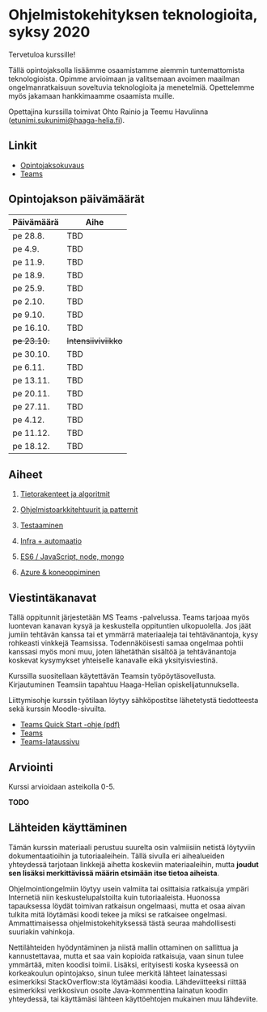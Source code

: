 # Ohjelmistokehityksen teknologioita, syksy 2020

Tervetuloa kurssille!

Tällä opintojaksolla lisäämme osaamistamme aiemmin tuntemattomista teknologioista. Opimme arvioimaan ja valitsemaan avoimen maailman ongelmanratkaisuun soveltuvia teknologioita ja menetelmiä. Opettelemme myös jakamaan hankkimaamme osaamista muille.

Opettajina kurssilla toimivat Ohto Rainio ja Teemu Havulinna (etunimi.sukunimi@haaga-helia.fi).

## Linkit

* [Opintojaksokuvaus](https://opinto-opas.haaga-helia.fi/course_unit/SWD4TN023)
* [Teams](https://teams.microsoft.com/)

## Opintojakson päivämäärät

<table>
<thead><tr><th>Päivämäärä</th><th>Aihe</th></tr></thead><tbody>
 <tr><td>pe 28.8.</td><td>TBD</td></tr>
 <tr><td>pe 4.9.</td><td>TBD</td></tr>
 <tr><td>pe 11.9.</td><td>TBD</td></tr>
 <tr><td>pe 18.9.</td><td>TBD</td></tr>
 <tr><td>pe 25.9.</td><td>TBD</td></tr>
 <tr><td>pe 2.10.</td><td>TBD</td></tr>
 <tr><td>pe 9.10.</td><td>TBD</td></tr>
 <tr><td>pe 16.10.</td><td>TBD</td></tr>
 <tr><td><del>pe 23.10.</del></td><td><del>Intensiiviviikko</del></td></tr>
 <tr><td>pe 30.10.</td><td>TBD</td></tr>
 <tr><td>pe 6.11.</td><td>TBD</td></tr>
 <tr><td>pe 13.11.</td><td>TBD</td></tr>
 <tr><td>pe 20.11.</td><td>TBD</td></tr>
 <tr><td>pe 27.11.</td><td>TBD</td></tr>
 <tr><td>pe 4.12.</td><td>TBD</td></tr>
 <tr><td>pe 11.12.</td><td>TBD</td></tr>
 <tr><td>pe 18.12.</td><td>TBD</td></tr>
</tbody></table>

## Aiheet

1. [Tietorakenteet ja algoritmit](01_tietorakenteet_ja_algoritmit)

1. [Ohjelmistoarkkitehtuurit ja patternit](02_ohjelmistoarkkitehtuurit_ja_patternit)

1. [Testaaminen](03_testaus)

1. [Infra + automaatio](04_infra_ja_automaatio)

1. [ES6 / JavaScript, node, mongo](05_es6_node_mongo)

1. [Azure & koneoppiminen](06_azure_ja_koneoppiminen)

## Viestintäkanavat

Tällä oppitunnit järjestetään MS Teams -palvelussa. Teams tarjoaa myös luontevan kanavan kysyä ja keskustella oppituntien ulkopuolella. Jos jäät jumiin tehtävän kanssa tai et ymmärrä materiaaleja tai tehtävänantoja, kysy rohkeasti vinkkejä Teamsissa. Todennäköisesti samaa ongelmaa pohtii kanssasi myös moni muu, joten lähetäthän sisältöä ja tehtävänantoja koskevat kysymykset yhteiselle kanavalle eikä yksityisviestinä.

Kurssilla suositellaan käytettävän Teamsin työpöytäsovellusta. Kirjautuminen Teamsiin tapahtuu Haaga-Helian opiskelijatunnuksella.

Liittymisohje kurssin työtilaan löytyy sähköpostitse lähetetystä tiedotteesta sekä kurssin Moodle-sivuilta.

* [Teams Quick Start -ohje (pdf)](https://download.microsoft.com/download/D/9/F/D9FE8B9E-22F5-47BF-A1AB-09539C41FCD0/Teams%20QS.pdf)
* [Teams](https://teams.microsoft.com/)
* [Teams-lataussivu](https://teams.microsoft.com/downloads)


## Arviointi

Kurssi arvioidaan asteikolla 0-5.

**TODO**


## Lähteiden käyttäminen

Tämän kurssin materiaali perustuu suurelta osin valmiisiin netistä löytyviin dokumentaatioihin ja tutoriaaleihein. Tällä sivulla eri aihealueiden yhteydessä tarjotaan linkkejä aihetta koskeviin materiaaleihin, mutta **joudut sen lisäksi merkittävissä määrin etsimään itse tietoa aiheista**.

Ohjelmointiongelmiin löytyy usein valmiita tai osittaisia ratkaisuja ympäri Internetiä niin keskustelupalstoilta kuin tutoriaaleista. Huonossa tapauksessa löydät toimivan ratkaisun ongelmaasi, mutta et osaa aivan tulkita mitä löytämäsi koodi tekee ja miksi se ratkaisee ongelmasi. Ammattimaisessa ohjelmistokehityksessä tästä seuraa mahdollisesti suuriakin vahinkoja.

Nettilähteiden hyödyntäminen ja niistä mallin ottaminen on sallittua ja kannustettavaa, mutta et saa vain kopioida ratkaisuja, vaan sinun tulee ymmärtää, miten koodisi toimii. Lisäksi, erityisesti koska kyseessä on korkeakoulun opintojakso, sinun tulee merkitä lähteet lainatessasi esimerkiksi StackOverflow:sta löytämääsi koodia. Lähdeviitteeksi riittää esimerkiksi verkkosivun osoite Java-kommenttina lainatun koodin yhteydessä, tai käyttämäsi lähteen käyttöehtojen mukainen muu lähdeviite.